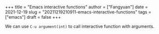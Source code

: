 +++
title = "Emacs interactive functions"
author = ["Fangyuan"]
date = 2021-12-19
slug = "20211219210911-emacs-interactive-functions"
tags = ["emacs"]
draft = false
+++

We can use `C-u argument(int)` to call interactive function with arguments.
